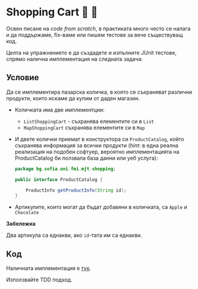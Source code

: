 # Shopping Cart :apple: :chocolate_bar:

Освен писане на *code from scratch*, в практиката много често се налага и да поддържаме, fix-ваме или пишем тестове за вече съществуващ код.

Целта на упражнението е да създадете и изпълните JUnit тестове, спрямо налична имплементация на следната задача:

## Условие

Да се имплементира пазарска количка, в която се съхраняват различни продукти, които искаме да купим от даден магазин.
* Количката има две имплементции:
  - `ListShoppingCart` - съхранява елементите си в `List`
  - `MapShoppingCart`  съхранява елементите си в `Map`
* И двете колички приемат в конструктора си `ProductCatalog`, който съхранява информация за всички продукти (*hint*: в една реална реализация на подобен софтуер, вероятно имплементацията на ProductCatalog би ползвала база данни или уеб услуга):

    ```java
    package bg.sofia.uni.fmi.mjt.shopping;

    public interface ProductCatalog {

        ProductInfo getProductInfo(String id);
    }
   ```
    
* Артикулите, които могат да бъдат добавяни в количката, са `Apple` и `Chocolate`


**Забележка**

Два артикула са еднакви, ако `id`-тата им са еднакви.

## Kод

Наличната имплементация е [тук](./shopping-cart).

Използвайте TDD подход.
